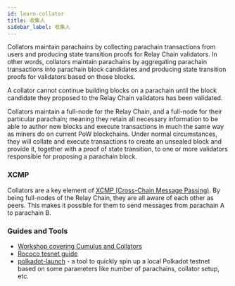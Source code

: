 ```yaml
---
id: learn-collator
title: 收集人
sidebar_label: 收集人
---
```


Collators maintain parachains by collecting parachain transactions from users and producing state transition proofs for Relay Chain validators. In other words, collators maintain parachains by aggregating parachain transactions into parachain block candidates and producing state transition proofs for validators based on those blocks.

A collator cannot continue building blocks on a parachain until the block candidate they proposed to the Relay Chain validators has been validated.

Collators maintain a full-node for the Relay Chain, and a full-node for their particular parachain; meaning they retain all necessary information to be able to author new blocks and execute transactions in much the same way as miners do on current PoW blockchains. Under normal circumstances, they will collate and execute transactions to create an unsealed block and provide it, together with a proof of state transition, to one or more validators responsible for proposing a parachain block.

### XCMP

Collators are a key element of [XCMP (Cross-Chain Message Passing)](learn-crosschain). By being full-nodes of the Relay Chain, they are all aware of each other as peers. This makes it possible for them to send messages from parachain A to parachain B.

### Guides and Tools

- [Workshop covering Cumulus and Collators](https://substrate.dev/cumulus-workshop/#/1-prep/1-compiling)
- [Rococo tesnet guide](https://wiki.polkadot.network/docs/en/build-parachains-rococo)
- [polkadot-launch](https://github.com/shawntabrizi/polkadot-launch) - a tool to quickly spin up a local Polkadot testnet based on some parameters like number of parachains, collator setup, etc.
